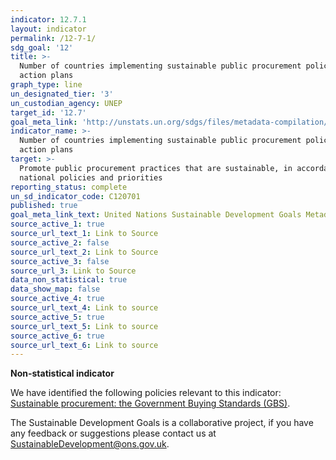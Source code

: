```yaml
---
indicator: 12.7.1
layout: indicator
permalink: /12-7-1/
sdg_goal: '12'
title: >-
  Number of countries implementing sustainable public procurement policies and
  action plans
graph_type: line
un_designated_tier: '3'
un_custodian_agency: UNEP
target_id: '12.7'
goal_meta_link: 'http://unstats.un.org/sdgs/files/metadata-compilation/Metadata-Goal-12.pdf'
indicator_name: >-
  Number of countries implementing sustainable public procurement policies and
  action plans
target: >-
  Promote public procurement practices that are sustainable, in accordance with
  national policies and priorities
reporting_status: complete
un_sd_indicator_code: C120701
published: true
goal_meta_link_text: United Nations Sustainable Development Goals Metadata (pdf 782kB)
source_active_1: true
source_url_text_1: Link to Source
source_active_2: false
source_url_text_2: Link to Source
source_active_3: false
source_url_3: Link to Source
data_non_statistical: true
data_show_map: false
source_active_4: true
source_url_text_4: Link to source
source_active_5: true
source_url_text_5: Link to source
source_active_6: true
source_url_text_6: Link to source
---
```

**Non-statistical indicator**

We have identified the following policies relevant to this indicator: [Sustainable procurement: the Government Buying Standards (GBS)](https://www.gov.uk/government/collections/sustainable-procurement-the-government-buying-standards-gbs).

The Sustainable Development Goals is a collaborative project, if you have any feedback or suggestions please contact us at <SustainableDevelopment@ons.gov.uk>.
